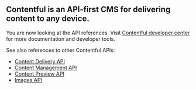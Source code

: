 ## Contentful is an API-first CMS for delivering content to any device.

You are now looking at the API references. Visit [Contentful developer center](https://www.contentful.com/developers/docs/) for more documentation and developer tools.

See also references to other Contentful APIs:
* [Content Delivery API][cda-reference]
* [Content Management API][cma-reference]
* [Content Preview API][cpa-reference]
* [Images API][images-reference]

[cda-reference]:https://www.contentful.com/developers/docs/references/content-delivery-api
[cma-reference]:https://www.contentful.com/developers/docs/references/content-management-api
[cpa-reference]:https://www.contentful.com/developers/docs/references/content-preview-api
[images-reference]: https://www.contentful.com/developers/docs/references/images-api
